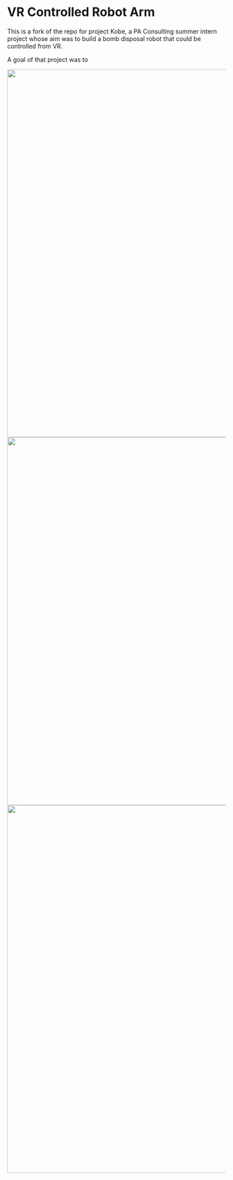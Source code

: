 # VR Controlled Robot Arm

This is a fork of the repo for project Kobe, a PA Consulting summer intern project whose aim was to build a bomb disposal robot that could be controlled from VR. 

A goal of that project was to 

<img src="./Docs/ARM_Elevation_480p.gif" width=847>
<img src="./Docs/ARM_ROM_480p.gif" width=847>
<img src="./Docs/ARM_POV_480p.gif" width=847>